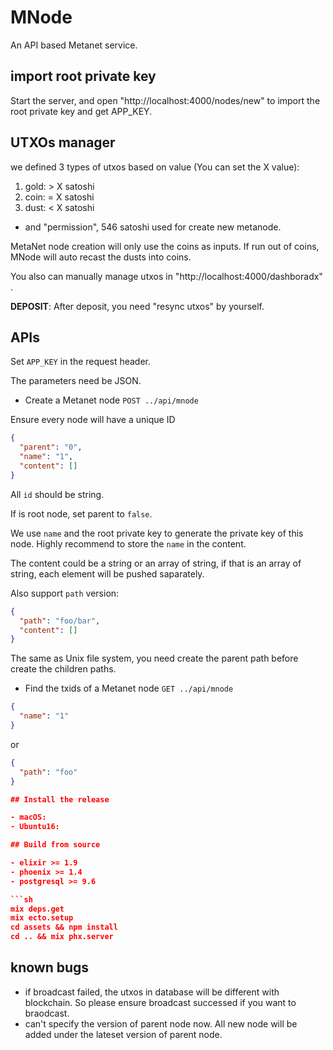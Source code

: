 # MNode

An API based Metanet service.

## import root private key

Start the server, and open "http://localhost:4000/nodes/new" to import the root private key and get APP_KEY.

## UTXOs manager

we defined 3 types of utxos based on value (You can set the X value):

1. gold: > X satoshi
2. coin: = X satoshi
3. dust: < X satoshi

- and "permission", 546 satoshi used for create new metanode.

MetaNet node creation will only use the coins as inputs. If run out of coins, MNode will auto recast the dusts into coins.

You also can manually manage utxos in "http://localhost:4000/dashboradx" .

**DEPOSIT**: After deposit, you need "resync utxos" by yourself.

## APIs

Set `APP_KEY` in the request header.

The parameters need be JSON.

- Create a Metanet node
`POST ../api/mnode`

Ensure every node will have a unique ID

```json
{
  "parent": "0",
  "name": "1",
  "content": []
}
```

All `id` should be string.

If is root node, set parent to `false`.

We use `name` and the root private key to generate the private key of this node. Highly recommend to store the `name` in the content.

The content could be a string or an array of string, if that is an array of string, each element will be pushed saparately.

Also support `path` version:
```json
{
  "path": "foo/bar",
  "content": []
}
```

The same as Unix file system, you need create the parent path before create the children paths.

- Find the txids of a Metanet node
`GET ../api/mnode`

```json
{
  "name": "1"
}
```

or

```json
{
  "path": "foo"
}

## Install the release

- macOS:
- Ubuntu16:

## Build from source

- elixir >= 1.9
- phoenix >= 1.4
- postgresql >= 9.6

```sh
mix deps.get
mix ecto.setup
cd assets && npm install
cd .. && mix phx.server
```

## known bugs

- if broadcast failed, the utxos in database will be different with blockchain. So please ensure broadcast successed if you want to braodcast.
- can't specify the version of parent node now. All new node will be added under the lateset version of parent node.